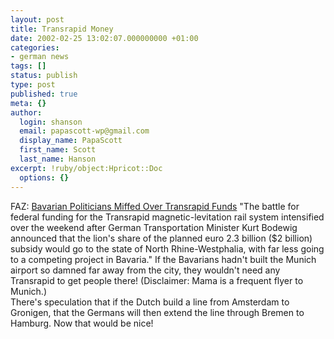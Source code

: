 ```yaml
---
layout: post
title: Transrapid Money
date: 2002-02-25 13:02:07.000000000 +01:00
categories:
- german news
tags: []
status: publish
type: post
published: true
meta: {}
author:
  login: shanson
  email: papascott-wp@gmail.com
  display_name: PapaScott
  first_name: Scott
  last_name: Hanson
excerpt: !ruby/object:Hpricot::Doc
  options: {}
---
```

<p>FAZ: <a href="http://www.faz.com/IN/INtemplates/eFAZ/docmain.asp?rub={B1311FCC-FBFB-11D2-B228-00105A9CAF88}&doc={249DDD80-238E-4617-9CC4-485A5133E87B}">Bavarian Politicians Miffed Over Transrapid Funds</a> "The battle for federal funding for the Transrapid magnetic-levitation rail system intensified over the weekend after German Transportation Minister Kurt Bodewig announced that the lion's share of the planned  euro 2.3 billion ($2 billion) subsidy would go to the state of North Rhine-Westphalia, with far less going to a competing project in Bavaria." If the Bavarians hadn't built the Munich airport so damned far away from the city, they wouldn't need any Transrapid to get people there! (Disclaimer: Mama is a frequent flyer to Munich.)<br />
There's speculation that if the Dutch build a line from Amsterdam to Gronigen, that the Germans will then extend the line through Bremen to Hamburg. Now that would be nice!</p>
